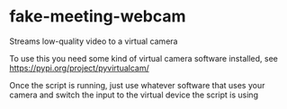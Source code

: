 # fake-meeting-webcam
Streams low-quality video to a virtual camera

To use this you need some kind of virtual camera software installed, see https://pypi.org/project/pyvirtualcam/

Once the script is running, just use whatever software that uses your camera and switch the input to the virtual device the script is using
